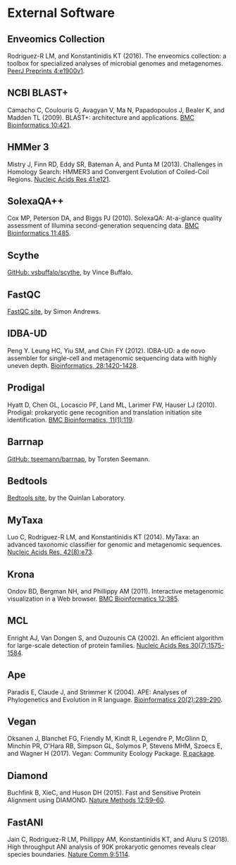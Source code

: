 # External Software

## Enveomics Collection

Rodriguez-R LM, and Konstantinidis KT (2016).
The enveomics collection: a toolbox for specialized analyses of microbial
genomes and metagenomes.
[PeerJ Preprints 4:e1900v1](https://doi.org/10.7287/peerj.preprints.1900v1).

## NCBI BLAST+

Camacho C, Coulouris G, Avagyan V, Ma N, Papadopoulos J, Bealer K, and Madden TL
(2009). BLAST+: architecture and applications.
[BMC Bioinformatics 10:421](https://doi.org/10.1186/1471-2105-10-421).

## HMMer 3

Mistry J, Finn RD, Eddy SR, Bateman A, and Punta M (2013).
Challenges in Homology Search: HMMER3 and Convergent Evolution of Coiled-Coil
Regions.
[Nucleic Acids Res 41:e121](https://doi.org/10.1093/nar/gkt263).

## SolexaQA++

Cox MP, Peterson DA, and Biggs PJ (2010). SolexaQA: At-a-glance quality
assessment of Illumina second-generation sequencing data.
[BMC Bioinformatics 11:485](https://doi.org/10.1186/1471-2105-11-485).

## Scythe

[GitHub: vsbuffalo/scythe](https://github.com/vsbuffalo/scythe), by
Vince Buffalo.

## FastQC

[FastQC site](https://www.bioinformatics.babraham.ac.uk/projects/fastqc),
by Simon Andrews.

## IDBA-UD

Peng Y. Leung HC, Yiu SM, and Chin FY (2012). IDBA-UD: a de novo assembler for
single-cell and metagenomic sequencing data with highly uneven depth.
[Bioinformatics, 28:1420-1428](https://doi.org/10.1093/bioinformatics/bts174).

## Prodigal

Hyatt D, Chen GL, Locascio PF, Land ML, Larimer FW, Hauser LJ (2010). Prodigal:
prokaryotic gene recognition and translation initiation site identification.
[BMC Bioinformatics, 11(1):119](https://doi.org/10.1186/1471-2105-11-119).

## Barrnap

[GitHub: tseemann/barrnap](https://github.com/tseemann/barrnap), by Torsten
Seemann.

## Bedtools

[Bedtools site](http://bedtools.readthedocs.io/en/latest), by the Quinlan
Laboratory.

## MyTaxa

Luo C, Rodriguez-R LM, and Konstantinidis KT (2014). MyTaxa: an advanced
taxonomic classifier for genomic and metagenomic sequences.
[Nucleic Acids Res, 42(8):e73](https://doi.org/10.1093/nar/gku169).

## Krona

Ondov BD, Bergman NH, and Phillippy AM (2011). Interactive metagenomic
visualization in a Web browser.
[BMC Bioinformatics 12:385](https://doi.org/10.1186/1471-2105-12-385).

## MCL

Enright AJ, Van Dongen S, and Ouzounis CA (2002). An efficient algorithm for
large-scale detection of protein families.
[Nucleic Acids Res 30(7):1575-1584](https://doi.org/10.1093/nar/30.7.1575).

## Ape

Paradis E, Claude J, and Strimmer K (2004). APE: Analyses of Phylogenetics and
Evolution in R language.
[Bioinformatics 20(2):289-290](https://doi.org/10.1093/bioinformatics/btg412).

## Vegan

Oksanen J, Blanchet FG, Friendly M, Kindt R, Legendre P, McGlinn D, Minchin PR,
O'Hara RB, Simpson GL, Solymos P, Stevens MHM, Szoecs E, and Wagner H (2017).
Vegan: Community Ecology Package.
[R package](https://CRAN.R-project.org/package=vegan).

## Diamond

Buchfink B, XieC, and Huson DH (2015).
Fast and Sensitive Protein Alignment using DIAMOND.
[Nature Methods 12:59–60](https://doi.org/10.1093/10.1038/nmeth.3176).

## FastANI

Jain C, Rodriguez-R LM, Phillippy AM, Konstantinidis KT, and Aluru S (2018).
High throughput ANI analysis of 90K prokaryotic genomes reveals clear species
boundaries. [Nature Comm 9:5114](https://doi.org/10.1038/s41467-018-07641-9).

